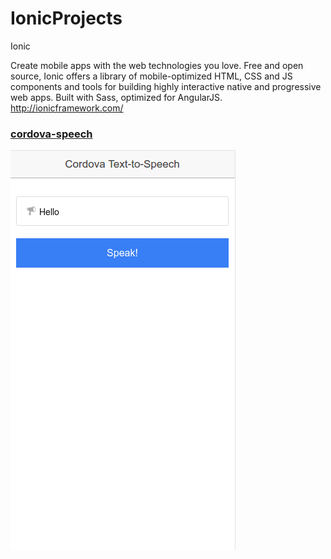 # IonicProjects
Ionic 

Create mobile apps with the web technologies you love.
Free and open source, Ionic offers a library of mobile-optimized HTML, CSS and JS components and tools for building highly interactive native and progressive web apps. Built with Sass, optimized for AngularJS.
http://ionicframework.com/ 


### [cordova-speech](/cordova-speech)
![语音合成](cordova-speech/sk.gif)
